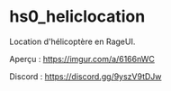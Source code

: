 # hs0_heliclocation

Location d'hélicoptère en RageUI.

Aperçu : https://imgur.com/a/6166nWC

Discord : https://discord.gg/9yszV9tDJw
